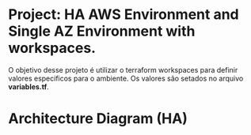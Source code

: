 # Project: HA AWS Environment and Single AZ Environment with workspaces.

O objetivo desse projeto é utilizar o terraform workspaces para definir valores especificos para o ambiente. Os valores são setados no arquivo **variables.tf**.

# Architecture Diagram (HA)




